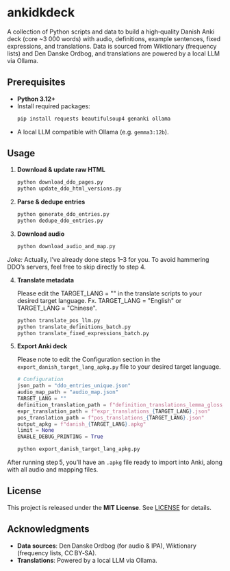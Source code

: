 # ankidkdeck

A collection of Python scripts and data to build a high‑quality Danish Anki deck (core ~3 000 words) with audio, definitions, example sentences, fixed expressions, and translations. Data is sourced from Wiktionary (frequency lists) and Den Danske Ordbog, and translations are powered by a local LLM via Ollama.

## Prerequisites

- **Python 3.12+**
- Install required packages:
  ```bash
  pip install requests beautifulsoup4 genanki ollama
  ```
- A local LLM compatible with Ollama (e.g. `gemma3:12b`).


## Usage

1. **Download & update raw HTML**  
   ```bash
   python download_ddo_pages.py
   python update_ddo_html_versions.py
   ```

2. **Parse & dedupe entries**  
   ```bash
   python generate_ddo_entries.py
   python dedupe_ddo_entries.py
   ```

3. **Download audio**  
   ```bash
   python download_audio_and_map.py
   ```

*Joke:* Actually, I’ve already done steps 1–3 for you. To avoid hammering DDO’s servers, feel free to skip directly to step 4.

4. **Translate metadata**  

    Please edit the TARGET_LANG = "" in the translate scripts to your desired target language. Fx. TARGET_LANG = "English" or TARGET_LANG = "Chinese".

   ```bash
   python translate_pos_llm.py
   python translate_definitions_batch.py
   python translate_fixed_expressions_batch.py
   ```

5. **Export Anki deck**

    Please note to edit the Configuration section in the `export_danish_target_lang_apkg.py` file to your desired target language. 

    ```python
    # Configuration
    json_path = "ddo_entries_unique.json"
    audio_map_path = "audio_map.json"
    TARGET_LANG = ""
    definition_translation_path = f"definition_translations_lemma_gloss_{TARGET_LANG}.json"
    expr_translation_path = f"expr_translations_{TARGET_LANG}.json"
    pos_translation_path = f"pos_translations_{TARGET_LANG}.json"
    output_apkg = f"danish_{TARGET_LANG}.apkg"
    limit = None
    ENABLE_DEBUG_PRINTING = True

    ```


   ```bash
   python export_danish_target_lang_apkg.py
   ```

After running step 5, you’ll have an `.apkg` file ready to import into Anki, along with all audio and mapping files.

## License

This project is released under the **MIT License**. See [LICENSE](LICENSE) for details.

## Acknowledgments

- **Data sources**: Den Danske Ordbog (for audio & IPA), Wiktionary (frequency lists, CC BY‑SA).  
- **Translations**: Powered by a local LLM via Ollama.
